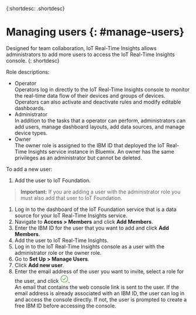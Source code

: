 {:shortdesc: .shortdesc}

# Managing users {: #manage-users}

Designed for team collaboration, IoT Real-Time Insights allows administrators to add more users to access the IoT Real-Time Insights console.
{: shortdesc}

Role descriptions:
- Operator  
Operators log in directly to the IoT Real-Time Insights console to monitor the real-time data flow of their devices and groups of devices. Operators can also activate and deactivate rules and modify editable dashboards.  
- Administrator  
In addition to the tasks that a operator can perform, administrators can add users, manage dashboard layouts, add data sources, and manage device types.  
- Owner  
The owner role is assigned to the IBM ID that deployed the IoT Real-Time Insights service instance in Bluemix. An owner has the same privileges as an administrator but cannot be deleted.

To add a new user:
1. Add the user to IoT Foundation.  
>**Important:** If you are adding a user with the administrator role you must also add that user to IoT Foundation.  

  1. Log in to the dashboard of the IoT Foundation service that is a data source for your IoT Real-Time Insights service.  
  2. Navigate to **Access > Members** and click **Add Members**.
  3. Enter the IBM ID for the user that you want to add and click **Add Members**.
2. Add the user to IoT Real-Time Insights.
  1. Log in to the IoT Real-Time Insights console as a user with the administrator role or the owner role.
  2. Go to **Set Up > Manage Users**.
  3. Click **Add new user**.
  4. Enter the email address of the user you want to invite, select a role for the user, and click ![Create icon.](images/create.png "Create icon").  
An email that contains the web console link is sent to the user. If the email address is already associated with an IBM ID, the user can log in and access the console directly. If not, the user is prompted to create a free IBM ID before accessing the console.  
